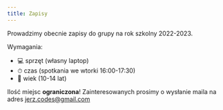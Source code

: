 ```yaml
---
title: Zapisy
---
```


Prowadzimy obecnie zapisy do grupy na rok szkolny 2022-2023. 

Wymagania:
- 💻 sprzęt (własny laptop)
- ⏱ czas (spotkania we wtorki 16:00-17:30)
- 🎂 wiek (10-14 lat)

Ilość miejsc **ograniczona**! Zainteresowanych prosimy o wysłanie maila na adres jerz.codes@gmail.com